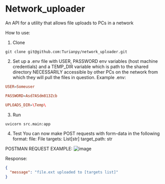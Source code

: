 # Network_uploader
An API for a utility that allows file uploads to PCs in a network

How to use:
1. Clone

```shell
git clone git@github.com:Turianpy/network_uploader.git
```

2. Set up a .env file with USER, PASSWORD env variables (host machine credentials) and a TEMP_DIR variable which is path to the shared directory NECESSARILY accessible by other PCs on the network from which they will pull the files in question. Example .env:
```conf
USER=Someuser

PASSWORD=Asd7ASdm813Zcb

UPLOADS_DIR=\Temp\
```
3. Run
```shell
uvicorn src.main:app
```
4. Test
You can now make POST requests with form-data in the following format:
file: File
targets: List[str]
target_path: str

POSTMAN REQUEST EXAMPLE:
![image](https://github.com/Turianpy/network_uploader/assets/111991884/9f7db948-bb70-4954-a35b-e5290dd4c4a1)

Response:

```json
{
  "message": "file.ext uploaded to [targets list]"
}
